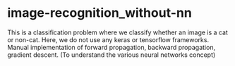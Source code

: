 # image-recognition_without-nn
This is a classification problem where we classify whether an image is a cat or non-cat. Here, we do not use any keras or tensorflow frameworks. Manual implementation of forward propagation, backward propagation, gradient descent. (To understand the various neural networks concept)
